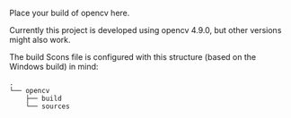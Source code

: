 Place your build of opencv here.

Currently this project is developed using opencv 4.9.0, but other versions might also work.

The build Scons file is configured with this structure (based on the Windows build) in mind:
```
.
└── opencv
    ├── build
    └── sources
````
